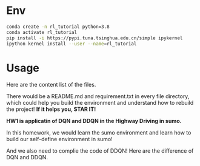 # Env

```bash
conda create -n rl_tutorial python=3.8
conda activate rl_tutorial
pip install -i https://pypi.tuna.tsinghua.edu.cn/simple ipykernel 
ipython kernel install --user --name=rl_tutorial
```



# Usage

Here are the content list of the files.

There would be a README.md and requirement.txt in every file directory, which could help you build the environment and understand how to rebuild the project! **If it helps you, STAR IT!**

**HW1 is applicatin of DQN and DDQN in the Highway Driving in sumo.**

In this homework, we would learn the sumo environment and learn how to build our self-define environment in sumo!

And we also need to complie the code of DDQN! Here are the difference of DQN and DDQN.





